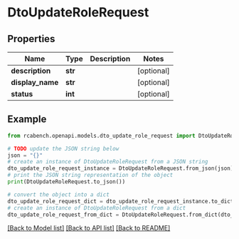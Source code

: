 # DtoUpdateRoleRequest


## Properties

Name | Type | Description | Notes
------------ | ------------- | ------------- | -------------
**description** | **str** |  | [optional] 
**display_name** | **str** |  | [optional] 
**status** | **int** |  | [optional] 

## Example

```python
from rcabench.openapi.models.dto_update_role_request import DtoUpdateRoleRequest

# TODO update the JSON string below
json = "{}"
# create an instance of DtoUpdateRoleRequest from a JSON string
dto_update_role_request_instance = DtoUpdateRoleRequest.from_json(json)
# print the JSON string representation of the object
print(DtoUpdateRoleRequest.to_json())

# convert the object into a dict
dto_update_role_request_dict = dto_update_role_request_instance.to_dict()
# create an instance of DtoUpdateRoleRequest from a dict
dto_update_role_request_from_dict = DtoUpdateRoleRequest.from_dict(dto_update_role_request_dict)
```
[[Back to Model list]](../README.md#documentation-for-models) [[Back to API list]](../README.md#documentation-for-api-endpoints) [[Back to README]](../README.md)


